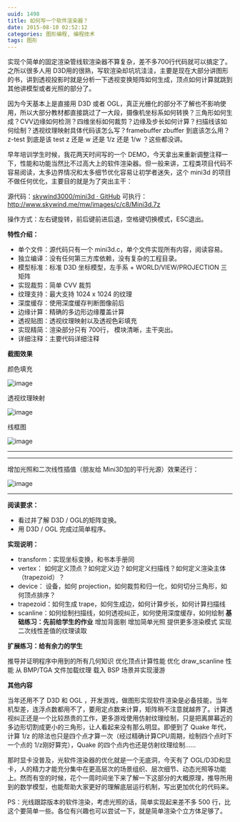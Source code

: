 ```yaml
---
uuid: 1498
title: 如何写一个软件渲染器？
date: 2015-08-10 02:52:12
categories: 图形编程, 编程技术
tags: 图形
---
```

实现个简单的固定渲染管线软渲染器不算复杂，差不多700行代码就可以搞定了。之所以很多人用 D3D用的很熟，写软渲染却坑坑洼洼，主要是现在大部分讲图形的书，讲到透视投影时就是分析一下透视变换矩阵如何生成，顶点如何计算就跳到其他讲模型或者光照的部分了。

因为今天基本上是直接用 D3D 或者 OGL，真正光栅化的部分不了解也不影响使用，所以大部分教材都直接跳过了一大段，摄像机坐标系如何转换？三角形如何生成？CVV边缘如何检测？四维坐标如何裁剪？边缘及步长如何计算？扫描线该如何绘制？透视纹理映射具体代码该怎么写？framebuffer zbuffer 到底该怎么用？z-test 到底是该 test z 还是 w 还是 1/z 还是 1/w
？这些都没讲。

早年培训学生时候，我花两天时间写的一个 DEMO，今天拿出来重新调整注释一下，性能和功能当然比不过高大上的软件渲染器。但一般来讲，工程类项目代码不容易阅读，太多边界情况和太多细节优化容易让初学者迷失，这个 mini3d 的项目不做任何优化，主要目的就是为了突出主干：

源代码：[skywind3000/mini3d · GitHub](https://github.com/skywind3000/mini3d)
可执行：<http://www.skywind.me/mw/images/c/c8/Mini3d.7z>

操作方式：左右键旋转，前后键前进后退，空格键切换模式，ESC退出。

**特性介绍：**

  * 单个文件：源代码只有一个 mini3d.c，单个文件实现所有内容，阅读容易。
  * 独立编译：没有任何第三方库依赖，没有复杂的工程目录。
  * 模型标准：标准 D3D 坐标模型，左手系 + WORLD/VIEW/PROJECTION 三矩阵
  * 实现裁剪：简单 CVV 裁剪
  * 纹理支持：最大支持 1024 x 1024 的纹理
  * 深度缓存：使用深度缓存判断图像前后
  * 边缘计算：精确的多边形边缘覆盖计算
  * 透视贴图：透视纹理映射以及透视色彩填充
  * 实现精简：渲染部分只有 700行， 模块清晰，主干突出。
  * 详细注释：主要代码详细注释

**截图效果**

颜色填充

![image](https://skywind3000.github.io/images/blog/wp-content/2015/08/image_thumb1.png)

透视纹理映射

![image](https://skywind3000.github.io/images/blog/wp-content/2015/08/image_thumb2.png)

线框图

![image](https://skywind3000.github.io/images/blog/wp-content/2015/08/image_thumb3.png)

****

****

增加光照和二次线性插值（朋友给 Mini3D加的平行光源）效果还行：

![image](https://skywind3000.github.io/images/blog/wp-content/2015/08/image_thumb4.png)

****

**阅读要求：**

  * 看过并了解 D3D / OGL的矩阵变换。
  * 用 D3D / OGL 完成过简单程序。

**实现说明：**

  * transform：实现坐标变换，和书本手册同
  * vertex： 如何定义顶点？如何定义边？如何定义扫描线？如何定义渲染主体（trapezoid）？
  * device： 设备，如何 projection，如何裁剪和归一化，如何切分三角形，如何顶点排序？
  * trapezoid：如何生成 trape，如何生成边，如何计算步长，如何计算扫描线
  * scanline：如何绘制扫描线，如何透视纠正，如何使用深度缓存，如何绘制
**基础练习：先前给学生的作业** 增加背面剔
增加简单光照
提供更多渲染模式
实现二次线性差值的纹理读取

**扩展练习：给有余力的学生**

推导并证明程序中用到的所有几何知识
优化顶点计算性能
优化 draw_scanline 性能
从 BMP/TGA 文件加载纹理
载入 BSP 场景并实现漫游

**其他内容**

当年还用不了 D3D 和 OGL ，开发游戏，做图形实现软件渲染是必备技能，当年机型差，连浮点数都用不了，要用定点数来计算，矩阵稍不注意就越界了。计算透视纠正还是一个比较昂贵的工作，更多游戏使用仿射纹理绘制，只是把离屏幕近的多边形切割成更小的三角形，让人看起来没有那么明显。即便到了 Quake 年代，计算 1/z 的除法也只是四个点才算一次（经过精确计算CPU周期，绘制四个点时下一个点的
1/z刚好算完），Quake 的四个点内也还是仿射纹理绘制……

那时显卡没普及，光软件渲染器的优化就是一个无底洞，今天有了 OGL/D3D和显卡，人的精力才能充分集中在更高层次的场景组织、层次细节、动态光照等功能上。然而有空的时候，花个一周时间坐下来了解一下这部分的大概原理，推导所用到的数学模型，也能帮助大家更好的理解底层运行机制，写出更加优化的代码来。

PS：光线跟踪版本的软件渲染，考虑光照的话，简单实现起来差不多 500 行，比这个要简单一些。各位有兴趣也可以尝试一下，就是简单渲染个立方体足够了。


